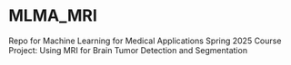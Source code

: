 # MLMA_MRI
Repo for Machine Learning for Medical Applications Spring 2025 Course Project: Using MRI for Brain Tumor Detection and Segmentation

